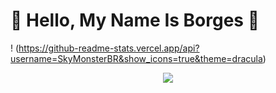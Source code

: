 # 🙌 Hello, My Name Is Borges 🙌

! (https://github-readme-stats.vercel.app/api?username=SkyMonsterBR&show_icons=true&theme=dracula)

<a href="https://github-readme-stats.vercel.app/api/top-langs/username=SkyMonsterBR&layout=compact&theme=dracula">


<p align="center">
<img src="https://cdn.discordapp.com/emojis/783542677891317780.gif">
<br>
